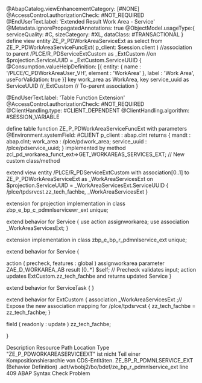 @AbapCatalog.viewEnhancementCategory: [#NONE]
@AccessControl.authorizationCheck: #NOT_REQUIRED
@EndUserText.label: 'Extended Result Work Area - Service'
@Metadata.ignorePropagatedAnnotations: true
@ObjectModel.usageType:{
serviceQuality: #C,
sizeCategory: #XL,
dataClass: #TRANSACTIONAL
}
define  view entity ZE_P_PDWorkAreaServiceExt
as select from ZE_P_PDWorkAreaServiceFuncExt( p_client: $session.client )
//association to parent /PLCE/R_PDServiceExtCustom as _ExtCustom
//on $projection.ServiceUUID = _ExtCustom.ServiceUUID
{
@Consumption.valueHelpDefinition: [{
entity: {
name    : '/PLCE/C_PDWorkAreaUser_VH',
element : 'WorkArea'
},
label     : 'Work Area',
useForValidation: true
}]
key work_area    as WorkArea,
key service_uuid as ServiceUUID
//_ExtCustom  // To-parent association
}

@EndUserText.label: 'Table Function Extension'
@AccessControl.authorizationCheck: #NOT_REQUIRED
@ClientHandling.type: #CLIENT_DEPENDENT
@ClientHandling.algorithm: #SESSION_VARIABLE

define table function ZE_P_PDWorkAreaServiceFuncExt
with parameters
    @Environment.systemField: #CLIENT
    p_client : abap.clnt
returns
{
  mandt : abap.clnt;
  work_area : /plce/pdwork_area;
  service_uuid : /plce/pdservice_uuid;
}
implemented by method
  zcl_pd_workarea_funct_ext=>GET_WORKAREAS_SERVICES_EXT;  // New custom class/method

extend view entity /PLCE/R_PDServiceExtCustom with 
association[0..1] to ZE_P_PDWorkAreaServiceExt  as _WorkAreaServicesExt on $projection.ServiceUUID = _WorkAreaServicesExt.ServiceUUID
 {
/plce/tpdsrvcst.zz_tech_fachbe,
_WorkAreaServicesExt
}

extension for projection implementation in class zbp_e_bp_c_pdmnlservicewr_ext unique;

extend behavior for Service
{
use action assignworkarea;
use association _WorkAreaServicesExt;
}

extension implementation in class zbp_e_bp_r_pdmnlservice_ext unique;

extend behavior for Service
{

action ( precheck, features : global ) assignworkarea parameter ZAE_D_WORKAREA_AB result [0..*] $self;
// Precheck validates input; action updates ExtCustom.zz_tech_fachbe and returns updated Service
}

extend behavior for ServiceTask
{
}

extend behavior for ExtCustom
{
association _WorkAreaServicesExt ;// Expose the new association
mapping for /plce/tpdsrvcst  {
    zz_tech_fachbe = zz_tech_fachbe;
 }

field ( readonly : update ) zz_tech_fachbe;

}

Description	Resource	Path	Location	Type
"ZE_P_PDWORKAREASERVICEEXT" ist nicht Teil einer Kompositionshierarchie von CDS-Entitäten.	ZE_BP_R_PDMNLSERVICE_EXT (Behavior Definition)	.adt/wbobj2/bo/bdef/ze_bp_r_pdmnlservice_ext	line 409	ABAP Syntax Check Problem

